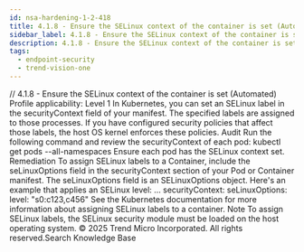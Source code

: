 ```yaml
---
id: nsa-hardening-1-2-418
title: 4.1.8 - Ensure the SELinux context of the container is set (Automated)
sidebar_label: 4.1.8 - Ensure the SELinux context of the container is set (Automated)
description: 4.1.8 - Ensure the SELinux context of the container is set (Automated)
tags:
  - endpoint-security
  - trend-vision-one
---
```


/*<![CDATA[*/ $('#title').html($('meta[name=map-description]').attr('content')); /*]]>*/ 4.1.8 - Ensure the SELinux context of the container is set (Automated) Profile applicability: Level 1 In Kubernetes, you can set an SELinux label in the securityContext field of your manifest. The specified labels are assigned to those processes. If you have configured security policies that affect those labels, the host OS kernel enforces these policies. Audit Run the following command and review the securityContext of each pod: kubectl get pods --all-namespaces Ensure each pod has the SELinux context set. Remediation To assign SELinux labels to a Container, include the seLinuxOptions field in the securityContext section of your Pod or Container manifest. The seLinuxOptions field is an SELinuxOptions object. Here's an example that applies an SELinux level: ... securityContext: seLinuxOptions: level: "s0:c123,c456" See the Kubernetes documentation for more information about assigning SELinux labels to a container. Note To assign SELinux labels, the SELinux security module must be loaded on the host operating system. © 2025 Trend Micro Incorporated. All rights reserved.Search Knowledge Base